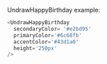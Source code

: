 UndrawHappyBirthday example:

```js
<UndrawHappyBirthday 
  secondaryColor= '#e2bd95'
  primaryColor='#6c68fb'
  accentColor='#43d1a0'
  height='250px'
/>
```